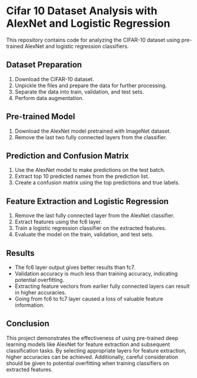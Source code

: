 # Cifar 10 Dataset Analysis with AlexNet and Logistic Regression

This repository contains code for analyzing the CIFAR-10 dataset using pre-trained AlexNet and logistic regression classifiers.

## Dataset Preparation

1. Download the CIFAR-10 dataset.
2. Unpickle the files and prepare the data for further processing.
3. Separate the data into train, validation, and test sets.
4. Perform data augmentation.

## Pre-trained Model

1. Download the AlexNet model pretrained with ImageNet dataset.
2. Remove the last two fully connected layers from the classifier.

## Prediction and Confusion Matrix

1. Use the AlexNet model to make predictions on the test batch.
2. Extract top 10 predicted names from the prediction list.
3. Create a confusion matrix using the top predictions and true labels.

## Feature Extraction and Logistic Regression

1. Remove the last fully connected layer from the AlexNet classifier.
2. Extract features using the fc6 layer.
3. Train a logistic regression classifier on the extracted features.
4. Evaluate the model on the train, validation, and test sets.

## Results

- The fc6 layer output gives better results than fc7.
- Validation accuracy is much less than training accuracy, indicating potential overfitting.
- Extracting feature vectors from earlier fully connected layers can result in higher accuracies.
- Going from fc6 to fc7 layer caused a loss of valuable feature information.

## Conclusion

This project demonstrates the effectiveness of using pre-trained deep learning models like AlexNet for feature extraction and subsequent classification tasks. By selecting appropriate layers for feature extraction, higher accuracies can be achieved. Additionally, careful consideration should be given to potential overfitting when training classifiers on extracted features.
